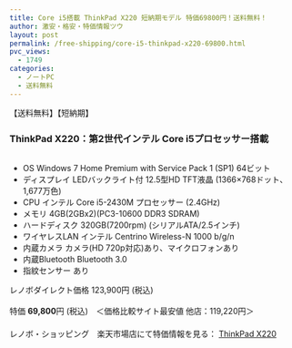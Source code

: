 ```yaml
---
title: Core i5搭載 ThinkPad X220 短納期モデル 特価69800円！送料無料！
author: 激安・格安・特価情報ツウ
layout: post
permalink: /free-shipping/core-i5-thinkpad-x220-69800.html
pvc_views:
  - 1749
categories:
  - ノートPC
  - 送料無料
---
```

【送料無料】【短納期】  


### ThinkPad X220：第2世代インテル Core i5プロセッサー搭載

<div class="img-bg2 img_L">
  <a href="http://hb.afl.rakuten.co.jp/hgc/0e2cd4f8.0aa07074.0e2cd4f9.9ebf5435/?pc=http%3a%2f%2fitem.rakuten.co.jp%2flenovopc%2f4286py9%2f%3fscid%3daf_ich_link_img&#038;m=http%3a%2f%2fm.rakuten.co.jp%2flenovopc%2fi%2f10000451%2f" target="_blank"><img src="http://hbb.afl.rakuten.co.jp/hgb/?pc=http%3a%2f%2fthumbnail.image.rakuten.co.jp%2f%400_mall%2flenovopc%2fcabinet%2f02186953%2fimg57374999.jpg%3f_ex%3d128x128&#038;m=http%3a%2f%2fthumbnail.image.rakuten.co.jp%2f%400_mall%2flenovopc%2fcabinet%2f02186953%2fimg57374999.jpg" border="0" title="" alt="" /></a>
</div>

<!--more-->

  * OS Windows 7 Home Premium with Service Pack 1 (SP1) 64ビット
  * ディスプレイ LEDバックライト付 12.5型HD TFT液晶 (1366&#215;768ドット、1,677万色)
  * CPU インテル Core i5-2430M プロセッサー (2.4GHz)
  * メモリ 4GB(2GBx2)(PC3-10600 DDR3 SDRAM)
  * ハードディスク 320GB(7200rpm) (シリアルATA/2.5インチ)
  * ワイヤレスLAN インテル Centrino Wireless-N 1000 b/g/n
  * 内蔵カメラ カメラ(HD 720p対応)あり、マイクロフォンあり
  * 内蔵Bluetooth Bluetooth 3.0
  * 指紋センサー あり

レノボダイレクト価格 123,900円 (税込)  
<br clear="all" />特価 <span class="tokka-price"><strong>69,800</strong></span>円 (税込)　＜価格比較サイト最安値 他店：119,220円＞  
　　  
レノボ・ショッピング　楽天市場店にて特価情報を見る： <a href="http://hb.afl.rakuten.co.jp/hgc/0e2cd4f8.0aa07074.0e2cd4f9.9ebf5435/?pc=http%3a%2f%2fitem.rakuten.co.jp%2flenovopc%2f4286py9%2f%3fscid%3daf_ich_link_img&#038;m=http%3a%2f%2fm.rakuten.co.jp%2flenovopc%2fi%2f10000451%2f" target="_blank"><span class="fs150p">ThinkPad X220</span></a>